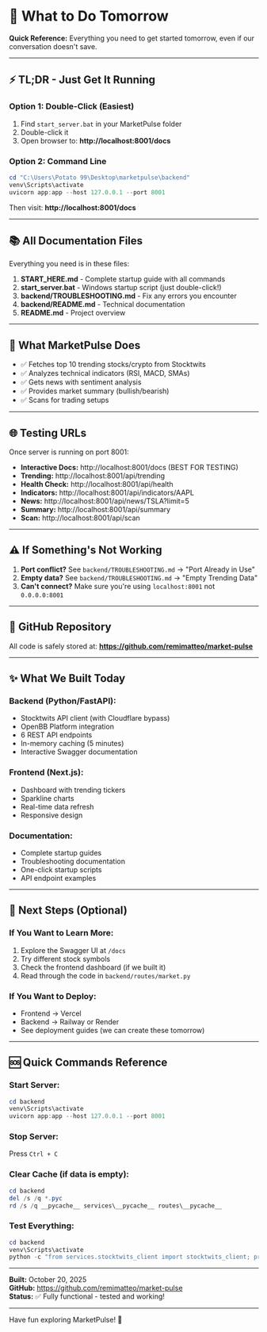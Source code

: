# 📅 What to Do Tomorrow

**Quick Reference:** Everything you need to get started tomorrow, even if our conversation doesn't save.

---

## ⚡ TL;DR - Just Get It Running

### Option 1: Double-Click (Easiest)
1. Find `start_server.bat` in your MarketPulse folder
2. Double-click it
3. Open browser to: **http://localhost:8001/docs**

### Option 2: Command Line
```powershell
cd "C:\Users\Potato 99\Desktop\marketpulse\backend"
venv\Scripts\activate
uvicorn app:app --host 127.0.0.1 --port 8001
```

Then visit: **http://localhost:8001/docs**

---

## 📚 All Documentation Files

Everything you need is in these files:

1. **START_HERE.md** - Complete startup guide with all commands
2. **start_server.bat** - Windows startup script (just double-click!)
3. **backend/TROUBLESHOOTING.md** - Fix any errors you encounter
4. **backend/README.md** - Technical documentation
5. **README.md** - Project overview

---

## 🎯 What MarketPulse Does

- ✅ Fetches top 10 trending stocks/crypto from Stocktwits
- ✅ Analyzes technical indicators (RSI, MACD, SMAs)
- ✅ Gets news with sentiment analysis  
- ✅ Provides market summary (bullish/bearish)
- ✅ Scans for trading setups

---

## 🌐 Testing URLs

Once server is running on port 8001:

- **Interactive Docs:** http://localhost:8001/docs (BEST FOR TESTING)
- **Trending:** http://localhost:8001/api/trending
- **Health Check:** http://localhost:8001/api/health
- **Indicators:** http://localhost:8001/api/indicators/AAPL
- **News:** http://localhost:8001/api/news/TSLA?limit=5
- **Summary:** http://localhost:8001/api/summary
- **Scan:** http://localhost:8001/api/scan

---

## ⚠️ If Something's Not Working

1. **Port conflict?** See `backend/TROUBLESHOOTING.md` → "Port Already in Use"
2. **Empty data?** See `backend/TROUBLESHOOTING.md` → "Empty Trending Data"
3. **Can't connect?** Make sure you're using `localhost:8001` not `0.0.0.0:8001`

---

## 🔗 GitHub Repository

All code is safely stored at:
**https://github.com/remimatteo/market-pulse**

---

## ✨ What We Built Today

### Backend (Python/FastAPI):
- Stocktwits API client (with Cloudflare bypass)
- OpenBB Platform integration
- 6 REST API endpoints
- In-memory caching (5 minutes)
- Interactive Swagger documentation

### Frontend (Next.js):
- Dashboard with trending tickers
- Sparkline charts
- Real-time data refresh
- Responsive design

### Documentation:
- Complete startup guides
- Troubleshooting documentation
- One-click startup scripts
- API endpoint examples

---

## 🚀 Next Steps (Optional)

### If You Want to Learn More:
1. Explore the Swagger UI at `/docs`
2. Try different stock symbols
3. Check the frontend dashboard (if we built it)
4. Read through the code in `backend/routes/market.py`

### If You Want to Deploy:
- Frontend → Vercel
- Backend → Railway or Render
- See deployment guides (we can create these tomorrow)

---

## 🆘 Quick Commands Reference

### Start Server:
```powershell
cd backend
venv\Scripts\activate
uvicorn app:app --host 127.0.0.1 --port 8001
```

### Stop Server:
Press `Ctrl + C`

### Clear Cache (if data is empty):
```powershell
cd backend
del /s /q *.pyc
rd /s /q __pycache__ services\__pycache__ routes\__pycache__
```

### Test Everything:
```powershell
cd backend
venv\Scripts\activate
python -c "from services.stocktwits_client import stocktwits_client; print(f'Got {len(stocktwits_client.get_trending_tickers(force_refresh=True))} tickers')"
```

---

**Built:** October 20, 2025  
**GitHub:** https://github.com/remimatteo/market-pulse  
**Status:** ✅ Fully functional - tested and working!

---

Have fun exploring MarketPulse! 🎉
